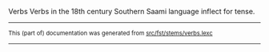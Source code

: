 Verbs
Verbs in the 18th century Southern Saami language inflect for tense.

* * *

<small>This (part of) documentation was generated from [src/fst/stems/verbs.lexc](https://github.com/giellalt/lang-sju-x-sydlapsk/blob/main/src/fst/stems/verbs.lexc)</small>

---

